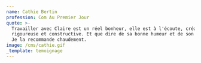 ```yaml
---
name: Cathie Bertin
profession: Com Au Premier Jour
quote: >-
  Travailler avec Claire est un réel bonheur, elle est à l'écoute, créative,
  rigoureuse et constructive. Et que dire de sa bonne humeur et de son humour ?
  Je la recommande chaudement.
image: /cms/cathie.gif
_template: temoignage
---
```



